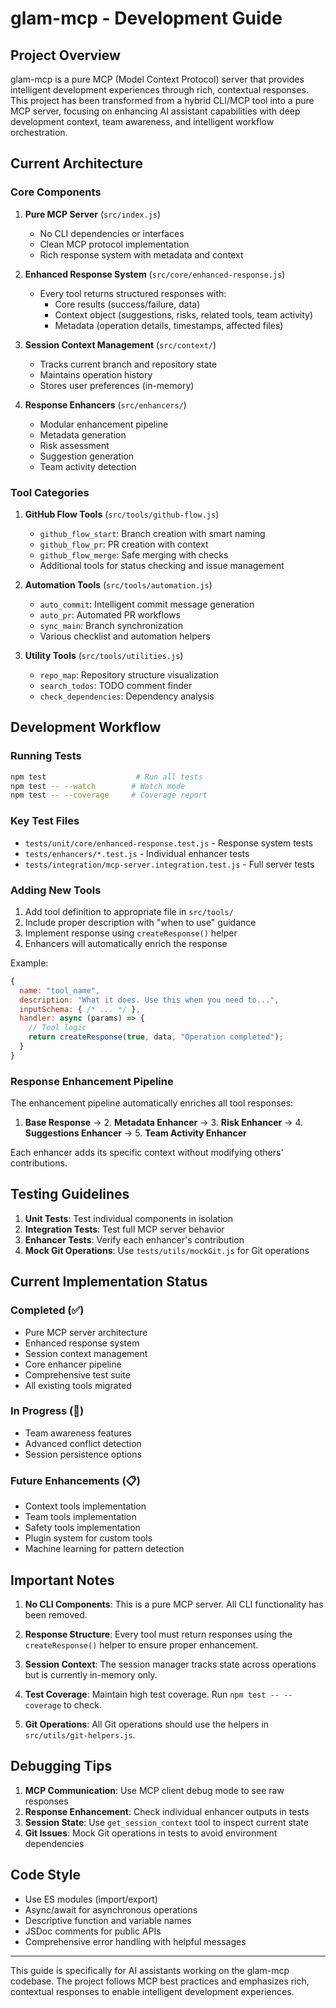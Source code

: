 # glam-mcp - Development Guide

## Project Overview

glam-mcp is a pure MCP (Model Context Protocol) server that provides intelligent development experiences through rich, contextual responses. This project has been transformed from a hybrid CLI/MCP tool into a pure MCP server, focusing on enhancing AI assistant capabilities with deep development context, team awareness, and intelligent workflow orchestration.

## Current Architecture

### Core Components

1. **Pure MCP Server** (`src/index.js`)
   - No CLI dependencies or interfaces
   - Clean MCP protocol implementation
   - Rich response system with metadata and context

2. **Enhanced Response System** (`src/core/enhanced-response.js`)
   - Every tool returns structured responses with:
     - Core results (success/failure, data)
     - Context object (suggestions, risks, related tools, team activity)
     - Metadata (operation details, timestamps, affected files)

3. **Session Context Management** (`src/context/`)
   - Tracks current branch and repository state
   - Maintains operation history
   - Stores user preferences (in-memory)

4. **Response Enhancers** (`src/enhancers/`)
   - Modular enhancement pipeline
   - Metadata generation
   - Risk assessment
   - Suggestion generation
   - Team activity detection

### Tool Categories

1. **GitHub Flow Tools** (`src/tools/github-flow.js`)
   - `github_flow_start`: Branch creation with smart naming
   - `github_flow_pr`: PR creation with context
   - `github_flow_merge`: Safe merging with checks
   - Additional tools for status checking and issue management

2. **Automation Tools** (`src/tools/automation.js`)
   - `auto_commit`: Intelligent commit message generation
   - `auto_pr`: Automated PR workflows
   - `sync_main`: Branch synchronization
   - Various checklist and automation helpers

3. **Utility Tools** (`src/tools/utilities.js`)
   - `repo_map`: Repository structure visualization
   - `search_todos`: TODO comment finder
   - `check_dependencies`: Dependency analysis

## Development Workflow

### Running Tests
```bash
npm test                    # Run all tests
npm test -- --watch        # Watch mode
npm test -- --coverage     # Coverage report
```

### Key Test Files
- `tests/unit/core/enhanced-response.test.js` - Response system tests
- `tests/enhancers/*.test.js` - Individual enhancer tests
- `tests/integration/mcp-server.integration.test.js` - Full server tests

### Adding New Tools

1. Add tool definition to appropriate file in `src/tools/`
2. Include proper description with "when to use" guidance
3. Implement response using `createResponse()` helper
4. Enhancers will automatically enrich the response

Example:
```javascript
{
  name: "tool_name",
  description: "What it does. Use this when you need to...",
  inputSchema: { /* ... */ },
  handler: async (params) => {
    // Tool logic
    return createResponse(true, data, "Operation completed");
  }
}
```

### Response Enhancement Pipeline

The enhancement pipeline automatically enriches all tool responses:

1. **Base Response** → 2. **Metadata Enhancer** → 3. **Risk Enhancer** → 4. **Suggestions Enhancer** → 5. **Team Activity Enhancer**

Each enhancer adds its specific context without modifying others' contributions.

## Testing Guidelines

1. **Unit Tests**: Test individual components in isolation
2. **Integration Tests**: Test full MCP server behavior
3. **Enhancer Tests**: Verify each enhancer's contribution
4. **Mock Git Operations**: Use `tests/utils/mockGit.js` for Git operations

## Current Implementation Status

### Completed (✅)
- Pure MCP server architecture
- Enhanced response system
- Session context management
- Core enhancer pipeline
- Comprehensive test suite
- All existing tools migrated

### In Progress (🚧)
- Team awareness features
- Advanced conflict detection
- Session persistence options

### Future Enhancements (📋)
- Context tools implementation
- Team tools implementation
- Safety tools implementation
- Plugin system for custom tools
- Machine learning for pattern detection

## Important Notes

1. **No CLI Components**: This is a pure MCP server. All CLI functionality has been removed.

2. **Response Structure**: Every tool must return responses using the `createResponse()` helper to ensure proper enhancement.

3. **Session Context**: The session manager tracks state across operations but is currently in-memory only.

4. **Test Coverage**: Maintain high test coverage. Run `npm test -- --coverage` to check.

5. **Git Operations**: All Git operations should use the helpers in `src/utils/git-helpers.js`.

## Debugging Tips

1. **MCP Communication**: Use MCP client debug mode to see raw responses
2. **Response Enhancement**: Check individual enhancer outputs in tests
3. **Session State**: Use `get_session_context` tool to inspect current state
4. **Git Issues**: Mock Git operations in tests to avoid environment dependencies

## Code Style

- Use ES modules (import/export)
- Async/await for asynchronous operations
- Descriptive function and variable names
- JSDoc comments for public APIs
- Comprehensive error handling with helpful messages

---

This guide is specifically for AI assistants working on the glam-mcp codebase. The project follows MCP best practices and emphasizes rich, contextual responses to enable intelligent development experiences.